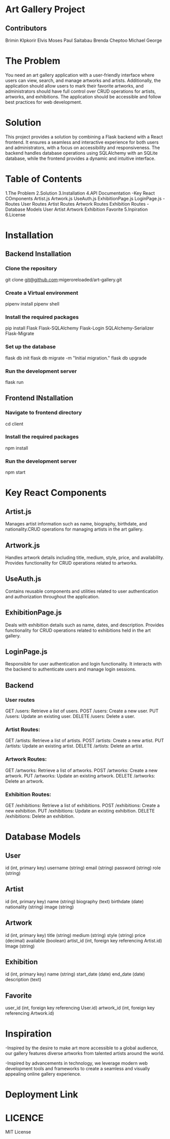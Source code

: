 # Art Gallery Project
## Contributors
Brimin KIpkorir
Elvis Moses
Paul Saitabau
Brenda Cheptoo
Michael George

# The Problem
You need an art gallery application with a user-friendly interface where users can view, search, and manage artworks and artists. Additionally, the application should allow users to mark their favorite artworks, and administrators should have full control over CRUD operations for artists, artworks, and exhibitions. The application should be accessible and follow best practices for web development.

# Solution
This project provides a solution by combining a Flask backend with a React frontend. It ensures a seamless and interactive experience for both users and administrators, with a focus on accessibility and responsiveness. The backend handles database operations using SQLAlchemy with an SQLite database, while the frontend provides a dynamic and intuitive interface.

# Table of Contents
1.The Problem
2.Solution
3.Installation
4.API Documentation
-Key React COmponents
  Artist.js
  Artwork.js
  UseAuth.js
  ExhibitionPage.js
  LoginPage.js
-Routes
  User Routes
  Artist Routes
  Artwork Routes
  Exhibition Routes
-Database Models
  User
  Artist
  Artwork
  Exhibition
  Favorite
5.Inpiration
6.License

# Installation
## Backend Installation

### Clone the repository
git clone git@github.com:migeroreloaded/art-gallery.git

### Create a Virtual environment 
pipenv install
pipenv shell

### Install the required packages
pip install Flask Flask-SQLAlchemy Flask-Login SQLAlchemy-Serializer Flask-Migrate

### Set up the database
flask db init
flask db migrate -m "Initial migration."
flask db upgrade

### Run the development server
flask run

## Frontend INstallation
### Navigate to frontend directory
cd client

### Install the required packages
npm install

### Run the development server
npm start

# Key React Components 
## Artist.js
Manages artist information such as name, biography, birthdate, and nationality.CRUD operations for managing artists in the art gallery.

## Artwork.js
Handles artwork details including title, medium, style, price, and availability. Provides functionality for CRUD operations related to artworks.

## UseAuth.js
Contains reusable components and utilities related to user authentication and authorization throughout the application.

## ExhibitionPage.js
Deals with exhibition details such as name, dates, and description. Provides functionality for CRUD operations related to exhibitions held in the art gallery.

## LoginPage.js
Responsible for user authentication and login functionality. It interacts with the backend to authenticate users and manage login sessions.

## Backend
### User routes

GET /users: Retrieve a list of users.
POST /users: Create a new user.
PUT /users: Update an existing user.
DELETE /users: Delete a user.

### Artist Routes:

GET /artists: Retrieve a list of artists.
POST /artists: Create a new artist.
PUT /artists: Update an existing artist.
DELETE /artists: Delete an artist.

### Artwork Routes:

GET /artworks: Retrieve a list of artworks.
POST /artworks: Create a new artwork.
PUT /artworks: Update an existing artwork.
DELETE /artworks: Delete an artwork.

### Exhibition Routes:

GET /exhibitions: Retrieve a list of exhibitions.
POST /exhibitions: Create a new exhibition.
PUT /exhibitions: Update an existing exhibition.
DELETE /exhibitions: Delete an exhibition.

# Database Models
## User

id (int, primary key)
username (string)
email (string)
password (string)
role (string)

## Artist

id (int, primary key)
name (string)
biography (text)
birthdate (date)
nationality (string)
image (string)
## Artwork

id (int, primary key)
title (string)
medium (string)
style (string)
price (decimal)
available (boolean)
artist_id (int, foreign key referencing Artist.id)
Image (string)

## Exhibition

id (int, primary key)
name (string)
start_date (date)
end_date (date)
description (text)

## Favorite
user_id (int, foreign key referencing User.id)
artwork_id (int, foreign key referencing Artwork.id)

# Inspiration
-Inspired by the desire to make art more accessible to a global audience, our gallery features diverse artworks from talented artists around the world.

-Inspired by advancements in technology, we leverage modern web development tools and frameworks to create a seamless and visually appealing online gallery 
experience.

# Deployment Link


# LICENCE 
MIT License